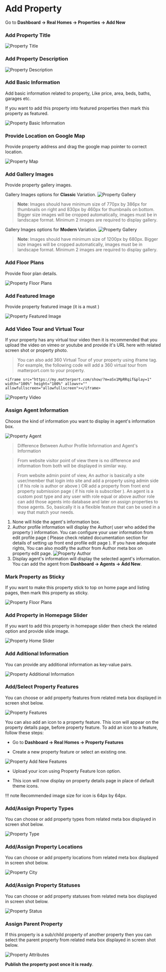 # Add Property

Go to **Dashboard → Real Homes → Properties → Add New**

### Add Property Title

![Property Title](images/add-content/add-property-title.png)

### Add Property Description

![Property Description](images/add-content/property-description.png)

### Add Basic Information

Add basic information related to property, Like price, area, beds, baths, garages etc. 

If you want to add this property into featured properties then mark this property as featured. 

![Property Basic Information](images/add-content/basic-info.png)

### Provide Location on Google Map

Provide property address and drag the google map pointer to correct location. 

![Property Map](images/add-content/property-map.png)

### Add Gallery Images

Provide property gallery images.

Gallery Images options for **Classic** Variation.
![Property Gallery](images/add-content/property-gallery2.png)

>**Note**: Images should have minimum size of 770px by 386px for thumbnails on right and 830px by 460px for thumbnails on bottom. Bigger size images will be cropped automatically, images must be in landscape format. Minimum 2 images are required to display gallery.

Gallery Images options for **Modern** Variation.
![Property Gallery](images/add-content/property-gallery3.png)

>**Note**: Images should have minimum size of 1200px by 680px. Bigger size images will be cropped automatically, images must be in landscape format. Minimum 2 images are required to display gallery.

### Add Floor Plans

Provide floor plan details.

![Property Floor Plans](images/add-content/floor-plans.png)

### Add Featured Image

Provide property featured image (it is a must ) 

![Property Featured Image](images/add-content/property-featured-image.png)

### Add Video Tour and Virtual Tour

If your property has any virtual tour video then it is recommended that you upload the video on vimeo or youtube and provide it's URL here with related screen shot or property photo.

> You can also add 360 Virtual Tour of your property using iframe tag. For example, the following code will add a 360 virtual tour from matterport.com to your property. 

`<iframe src="https://my.matterport.com/show/?m=aSx1MpRRqif&play=1" width="100%" height="100%" allowvr="" allowfullscreen="allowfullscreen"></iframe>`

![Property Video](images/add-content/property-video.png)

### Assign Agent Information

Choose the kind of information you want to display in agent's information box. 

![Property Agent](images/add-content/property-agent-info.png)

> Difference Between Author Profile Information and Agent's Information 

> From website visitor point of view there is no difference and information from both will be displayed in similar way. 

> From website admin point of view, An author is basically a site user/member that login into site and add a property using admin side ( If his role is author or above ) OR add a property from front end property submission page ( if his role is subscriber ). An agent is a custom post type and any user with role equal or above author role can add those agents into database and later on assign properties to those agents. So, basically it is a flexible feature that can be used in a way that match your needs.

1. None will hide the agent's information box.
2. Author profile information will display the Author( user who added the property ) information. You can configure your user information from edit profile page ( Please check related documentation section for details of setting up front end profile edit page ). 
If you have adequate rights, You can also modify the author from Author meta box on property edit page. 
![Property Author](images/add-content/property-author.png)
3. Display agent's information will display the selected agent's information. You can add the agent from **Dashboard → Agents → Add New**.

### Mark Property as Sticky

If you want to make this property stick to top on home page and listing pages, then mark this property as sticky.

![Property Floor Plans](images/add-content/sticky-property.png)

### Add Property in Homepage Slider

If you want to add this property in homepage slider then check the related option and provide slide image.

![Property Home Slider](images/add-content/property-home-slider.png)

### Add Aditional Information

You can provide any additional information as key-value pairs. 

![Property Additional Information](images/add-content/additional-information.png)

### Add/Select Property Features

You can choose or add property features from related meta box displayed in screen shot below.

![Property Features](images/add-content/property-features.png)

You can also add an icon to a property feature. This icon will appear on the property details page, before property feature. To add an icon to a feature, follow these steps:

- Go to **Dashboard → Real Homes → Property Features**

- Create a new property feature or select an existing one. 

![Property Add New Features](images/add-content/property-add-features.png)

- Upload your icon using Property Feature Icon option.

- This icon will now display on property details page in place of default theme icons.

!!! note
    Recommended image size for icon is 64px by 64px.

### Add/Assign Property Types

You can choose or add property types from related meta box displayed in screen shot below.

![Property Type](images/add-content/choose-property-types.png)

### Add/Assign Property Locations

You can choose or add property locations from related meta box displayed in screen shot below.

![Property City](images/add-content/property-city.png)

### Add/Assign Property Statuses

You can choose or add property statuses from related meta box displayed in screen shot below. 

![Property Status](images/add-content/property-status.png)

### Assign Parent Property

If this property is a sub/child property of another property then you can select the parent property from related meta box displayed in screen shot below. 

![Property Attributes](images/add-content/property-attributes.png)

**Publish the property post once it is ready**.
